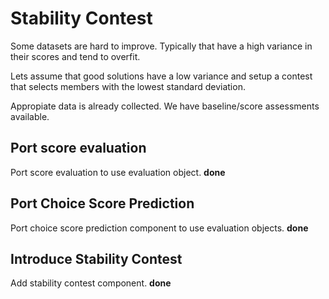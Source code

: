 # Stability Contest

Some datasets are hard to improve. Typically that have a high variance in their scores and tend to overfit.

Lets assume that good solutions have a low variance and setup a contest that selects members with the lowest standard deviation.

Appropiate data is already collected. We have baseline/score assessments available.

## Port score evaluation

Port score evaluation to use evaluation object. **done**

## Port Choice Score Prediction

Port choice score prediction component to use evaluation objects. **done**

## Introduce Stability Contest

Add stability contest component. **done**
